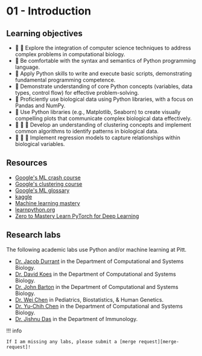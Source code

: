 # 01 - Introduction

## Learning objectives

-   🧫 🧮 Explore the integration of computer science techniques to address complex problems in computational biology.
-   🐍 Be comfortable with the syntax and semantics of Python programming language.
-   🐍 Apply Python skills to write and execute basic scripts, demonstrating fundamental programming competence.
-   🐍 Demonstrate understanding of core Python concepts (variables, data types, control flow) for effective problem-solving.
-   🐍 Proficiently use biological data using Python libraries, with a focus on Pandas and NumPy.
-   🐍 Use Python libraries (e.g., Matplotlib, Seaborn) to create visually compelling plots that communicate complex biological data effectively.
-   🐍 🧮 🤖 Develop an understanding of clustering concepts and implement common algorithms to identify patterns in biological data.
-   🐍 🧮 🤖 Implement regression models to capture relationships within biological variables.

## Resources

-   [Google's ML crash course](https://developers.google.com/machine-learning/crash-course/ml-intro)
-   [Google's clustering course](https://developers.google.com/machine-learning/clustering)
-   [Google's ML glossary](https://developers.google.com/machine-learning/glossary/fundamentals)
-   [kaggle](https://www.kaggle.com/)
-   [Machine learning mastery](https://machinelearningmastery.com/start-here/)
-   [learnpython.org](https://learnpython.org/)
-   [Zero to Mastery Learn PyTorch for Deep Learning](https://www.learnpytorch.io/)

## Research labs

The following academic labs use Python and/or machine learning at Pitt.

-   [Dr. Jacob Durrant](https://carvunislab.csb.pitt.edu/) in the Department of Computational and Systems Biology.
-   [Dr. David Koes](https://www.csb.pitt.edu/people/faculty/david-koes/) in the Department of Computational and Systems Biology.
-   [Dr. John Barton](https://bartonlab.github.io/) in the Department of Computational and Systems Biology.
-   [Dr. Wei Chen](https://sites.pitt.edu/~wec47/) in Pediatrics, Biostatistics, & Human Genetics.
-   [Dr. Yu-Chih Chen](https://www.ycchenlab.org/) in the Department of Computational and Systems Biology.
-   [Dr. Jishnu Das](https://www.jishnulab.org/) in the Department of Immunology.

!!! info

    If I am missing any labs, please submit a [merge request][merge-request]!

<!-- LINKS -->

[merge-request]: https://gitlab.com/oasci/courses/pitt/biosc1540-2024s/-/merge_requests
